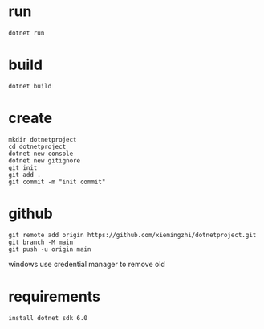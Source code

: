 # run 

```
dotnet run
```

# build 

```
dotnet build
```

# create 

```
mkdir dotnetproject
cd dotnetproject
dotnet new console
dotnet new gitignore
git init 
git add .
git commit -m "init commit"
```

# github 

```
git remote add origin https://github.com/xiemingzhi/dotnetproject.git
git branch -M main
git push -u origin main
```
windows use credential manager to remove old

# requirements

```
install dotnet sdk 6.0
```
